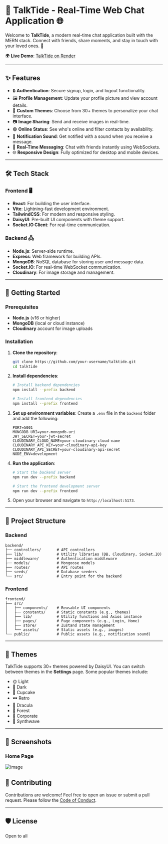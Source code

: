 # 💬 TalkTide - Real-Time Web Chat Application 🌐

Welcome to **TalkTide**, a modern real-time chat application built with the MERN stack. Connect with friends, share moments, and stay in touch with your loved ones. 🚀

🌍 **Live Demo**: [TalkTide on Render](https://web-chat-eeit.onrender.com)

---

## ✨ Features

- 🔒 **Authentication**: Secure signup, login, and logout functionality.
- 🖼️ **Profile Management**: Update your profile picture and view account details.
- 🎨 **Custom Themes**: Choose from 30+ themes to personalize your chat interface.
- 📷 **Image Sharing**: Send and receive images in real-time.
- 🟢 **Online Status**: See who's online and filter contacts by availability.
- 🔔 **Notification Sound**: Get notified with a sound when you receive a message.
- 💬 **Real-Time Messaging**: Chat with friends instantly using WebSockets.
- 🌐 **Responsive Design**: Fully optimized for desktop and mobile devices.

---

## 🛠️ Tech Stack

### **Frontend** 🖥️
- **React**: For building the user interface.
- **Vite**: Lightning-fast development environment.
- **TailwindCSS**: For modern and responsive styling.
- **DaisyUI**: Pre-built UI components with theme support.
- **Socket.IO Client**: For real-time communication.

### **Backend** 🖧
- **Node.js**: Server-side runtime.
- **Express**: Web framework for building APIs.
- **MongoDB**: NoSQL database for storing user and message data.
- **Socket.IO**: For real-time WebSocket communication.
- **Cloudinary**: For image storage and management.

---

## 🚀 Getting Started

### Prerequisites
- **Node.js** (v16 or higher)
- **MongoDB** (local or cloud instance)
- **Cloudinary** account for image uploads

### Installation

1. **Clone the repository**:
   ```bash
   git clone https://github.com/your-username/talktide.git
   cd talktide
   ```

2. **Install dependencies**:
   ```bash
   # Install backend dependencies
   npm install --prefix backend

   # Install frontend dependencies
   npm install --prefix frontend
   ```

3. **Set up environment variables**:
   Create a `.env` file in the `backend` folder and add the following:
   ```env
   PORT=5001
   MONGODB_URI=your-mongodb-uri
   JWT_SECRET=your-jwt-secret
   CLOUDINARY_CLOUD_NAME=your-cloudinary-cloud-name
   CLOUDINARY_API_KEY=your-cloudinary-api-key
   CLOUDINARY_API_SECRET=your-cloudinary-api-secret
   NODE_ENV=development
   ```

4. **Run the application**:
   ```bash
   # Start the backend server
   npm run dev --prefix backend

   # Start the frontend development server
   npm run dev --prefix frontend
   ```

5. Open your browser and navigate to `http://localhost:5173`.

---

## 📂 Project Structure

### **Backend**
```
backend/
├── controllers/       # API controllers
├── lib/               # Utility libraries (DB, Cloudinary, Socket.IO)
├── middleware/        # Authentication middleware
├── models/            # Mongoose models
├── routes/            # API routes
├── seeds/             # Database seeders
└── src/               # Entry point for the backend
```

### **Frontend**
```
frontend/
├── src/
│   ├── components/    # Reusable UI components
│   ├── constants/     # Static constants (e.g., themes)
│   ├── lib/           # Utility functions and Axios instance
│   ├── pages/         # Page components (e.g., Login, Home)
│   ├── store/         # Zustand state management
│   └── assets/        # Static assets (e.g., images)
└── public/            # Public assets (e.g., notification sound)
```

---

## 🌈 Themes

TalkTide supports 30+ themes powered by DaisyUI. You can switch between themes in the **Settings** page. Some popular themes include:

- 🌞 Light
- 🌙 Dark
- 🧁 Cupcake
- 🕶️ Retro
- 🧛 Dracula
- 🌲 Forest
- 🏢 Corporate
- 🦄 Synthwave

---

## 📸 Screenshots

### **Home Page**
![image](https://github.com/user-attachments/assets/9bb651bc-d7e7-4db9-9a84-7afc60e58df4)


## 🤝 Contributing

Contributions are welcome! Feel free to open an issue or submit a pull request. Please follow the [Code of Conduct](https://github.com/your-username/talktide/blob/main/CODE_OF_CONDUCT.md).

---

## 🛡️ License

Open to all
